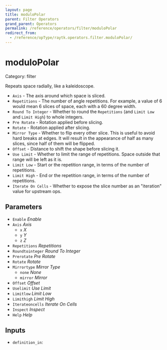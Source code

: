 ```yaml
---
layout: page
title: moduloPolar
parent: Filter Operators
grand_parent: Operators
permalink: /reference/operators/filter/moduloPolar
redirect_from:
  - /reference/opType/raytk.operators.filter.moduloPolar/
---
```


# moduloPolar

Category: filter



Repeats space radially, like a kaleidoscope.

* `Axis` - The axis around which space is sliced.
* `Repetitions` - The number of angle repetitions. For example, a value of 6 would mean 6 slices of space, each with a 60 degree width.
* `Round To Integer` - Whether to round the `Repetitions` (and `Limit Low` and `Limit High`) to whole integers.
* `Pre Rotate` - Rotation applied before slicing.
* `Rotate` - Rotation applied after slicing.
* `Mirror Type` - Whether to flip every other slice. This is useful to avoid hard breaks at edges. It will result in the appearance of half as many slices, since half of them will be flipped.
* `Offset` - Distance to shift the shape before slicing it.
* `Use Limit` - Whether to limit the range of repetitions. Space outside that range will be left as it is.
* `Limit Low` - Start or the repetition range, in terms of the number of repetitions.
* `Limit High` - End or the repetition range, in terms of the number of repetitions.
* `Iterate On Cells` - Whether to expose the slice number as an "iteration" value for upstream ops.

## Parameters

* `Enable` *Enable*
* `Axis` *Axis*
  * `x` *X*
  * `y` *Y*
  * `z` *Z*
* `Repetitions` *Repetitions*
* `Roundtointeger` *Round To Integer*
* `Prerotate` *Pre Rotate*
* `Rotate` *Rotate*
* `Mirrortype` *Mirror Type*
  * `none` *None*
  * `mirror` *Mirror*
* `Offset` *Offset*
* `Uselimit` *Use Limit*
* `Limitlow` *Limit Low*
* `Limithigh` *Limit High*
* `Iterateoncells` *Iterate On Cells*
* `Inspect` *Inspect*
* `Help` *Help*

## Inputs

* `definition_in`: 
